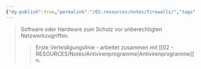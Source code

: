 ```yaml
---
{"dg-publish":true,"permalink":"/02-resources/notes/firewalls/","tags":["it-sicherheit/technisch"],"noteIcon":"","updated":"2025-08-28T17:45:54.000+02:00"}
---
```


>Software oder Hardware zum Schutz vor unberechtigten Netzwerkzugriffen.
>>Erste Verteidigungslinie - arbeitet zusammen mit [[02 - RESOURCES/Notes/Antivirenprogramme\|Antivirenprogramme]]n.